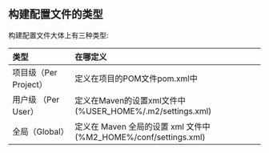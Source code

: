 ## 构建配置文件的类型

构建配置文件大体上有三种类型:

| 类型                  | 在哪定义                                                     |
| :-------------------- | :----------------------------------------------------------- |
| 项目级（Per Project） | 定义在项目的POM文件pom.xml中                                 |
| 用户级 （Per User）   | 定义在Maven的设置xml文件中 (%USER_HOME%/.m2/settings.xml)    |
| 全局（Global）        | 定义在 Maven 全局的设置 xml 文件中 (%M2_HOME%/conf/settings.xml) |